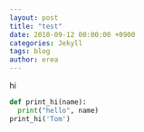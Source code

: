 ```yaml
---
layout: post
title: "test"
date: 2018-09-12 00:00:00 +0900
categories: Jekyll
tags: blog
author: erea
---
```


hi

```python
def print_hi(name):
  print("hello", name)
print_hi('Tom')
```
